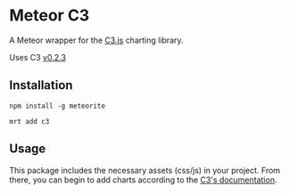 # Meteor C3

A Meteor wrapper for the [C3.js](http://c3js.org/) charting library.

Uses C3 [v0.2.3](https://github.com/masayuki0812/c3/releases/tag/0.2.3)

## Installation

`npm install -g meteorite`

`mrt add c3`

## Usage

This package includes the necessary assets (css/js) in your project. From there, you can begin to add charts according to the [C3's documentation](http://c3js.org/).